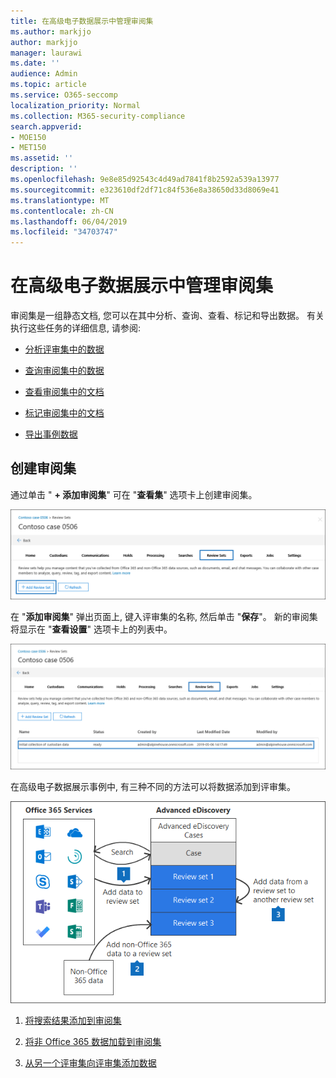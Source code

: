```yaml
---
title: 在高级电子数据展示中管理审阅集
ms.author: markjjo
author: markjjo
manager: laurawi
ms.date: ''
audience: Admin
ms.topic: article
ms.service: O365-seccomp
localization_priority: Normal
ms.collection: M365-security-compliance
search.appverid:
- MOE150
- MET150
ms.assetid: ''
description: ''
ms.openlocfilehash: 9e8e85d92543c4d49ad7841f8b2592a539a13977
ms.sourcegitcommit: e323610df2df71c84f536e8a38650d33d8069e41
ms.translationtype: MT
ms.contentlocale: zh-CN
ms.lasthandoff: 06/04/2019
ms.locfileid: "34703747"
---
```

# <a name="manage-review-sets-in-advanced-ediscovery"></a>在高级电子数据展示中管理审阅集

审阅集是一组静态文档, 您可以在其中分析、查询、查看、标记和导出数据。 有关执行这些任务的详细信息, 请参阅:

- [分析评审集中的数据](analyzing-data-in-review-set.md)

- [查询审阅集中的数据](review-set-search.md)

- [查看审阅集中的文档](view-documents-in-review-set.md)

- [标记审阅集中的文档](tagging-documents.md)

- [导出事例数据](exporting-data-ediscover20.md)

## <a name="create-a-review-set"></a>创建审阅集

通过单击 " **+ 添加审阅集**" 可在 "**查看集**" 选项卡上创建审阅集。

![添加审阅集](../media/f45c51d9-585d-47d1-b7fb-0288715e0b6a.png)

在 "**添加审阅集**" 弹出页面上, 键入评审集的名称, 然后单击 "**保存**"。 新的审阅集将显示在 "**查看设置**" 选项卡上的列表中。

![查看 "设置" 选项卡上列出的新审阅集](../media/AeDnewreviewset.png)

在高级电子数据展示事例中, 有三种不同的方法可以将数据添加到评审集。

![添加到评审集的三种方法](../media/1f1f4efd-c03b-4255-bc3d-df358e56549c.png)

1. [将搜索结果添加到审阅集](add-data-to-review-set.md)

2. [将非 Office 365 数据加载到审阅集](load-non-office365-data.md)

3. [从另一个评审集向评审集添加数据](add-data-to-review-set-from-another-review-set.md)
